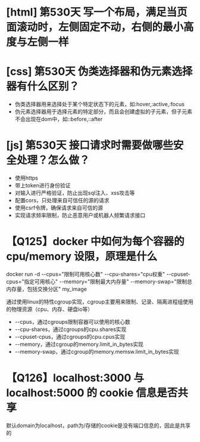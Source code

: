 # [html] 第530天 写一个布局，满足当页面滚动时，左侧固定不动，右侧的最小高度与左侧一样

# [css] 第530天 伪类选择器和伪元素选择器有什么区别？

- 伪类选择器用来选择处于某个特定状态下的元素，如:hover,:active,:focus
- 伪元素选择器用于选择元素的特定部分，而且会创建虚拟的子元素，但子元素不会出现在dom中，如::before,::after

# [js] 第530天 接口请求时需要做哪些安全处理？怎么做？

- 使用https
- 带上token进行身份验证
- 对输入进行严格验证，防止出现sql注入、xss攻击等
- 配置cors，只处理来自可信任的源的请求
- 使用csrf令牌，确保请求来自可信的源
- 实现请求频率限制，防止恶意用户或机器人频繁请求接口

# 【Q125】docker 中如何为每个容器的 cpu/memory 设限，原理是什么

docker run -d --cpus="限制可用核心数" --cpu-shares="cpu权重" --cpuset-cpus="指定可用核心" --memory="限制最大内存量"
--memory-swap="限制总内存量，包括交换分区" my_image

通过使用linux的特性cgroup实现，cgroup主要用来限制、记录、隔离进程组使用的物理资源（cpu、内存、硬盘io等）

- --cpus，通过cgroups限制容器可以使用的核心数
- --cpu-shares，通过cgroups的cpu.shares实现
- --cpuset-cpus，通过cgroups的cpu.cpus实现
- --memory，通过cgroup的memory.limit_in_bytes实现
- --memory-swap，通过cgroup的memory.memsw.limit_in_bytes实现

# 【Q126】localhost:3000 与 localhost:5000 的 cookie 信息是否共享

默认domain为localhost，path为/存储的cookie是没有端口信息的，因此是共享的
